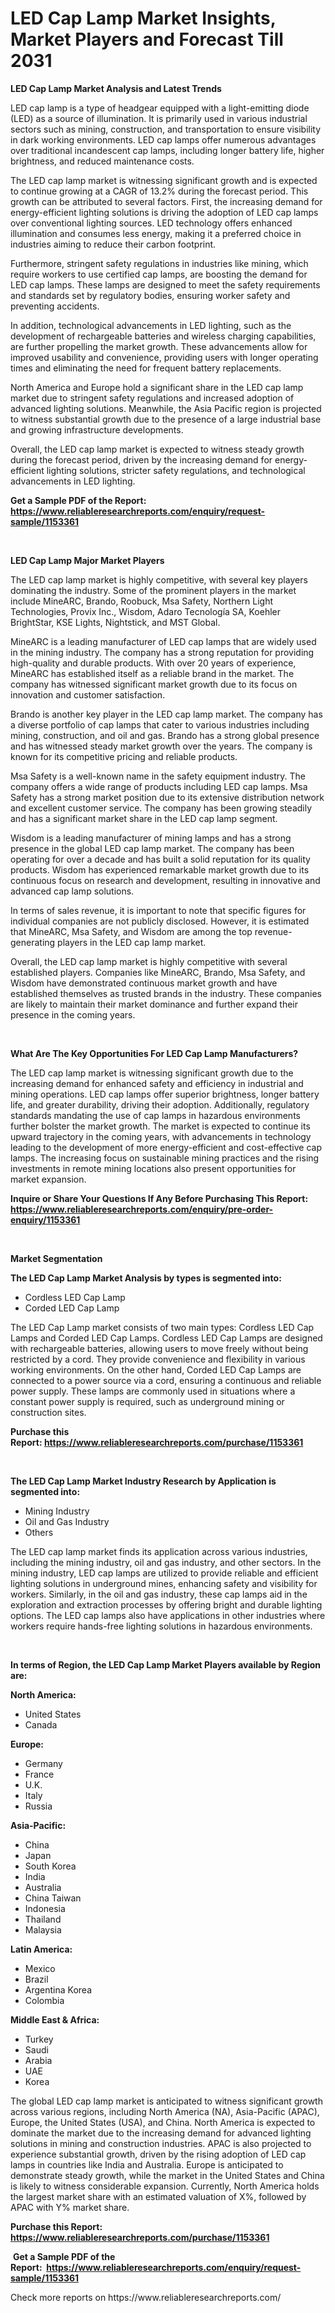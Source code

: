 <p><h1>LED Cap Lamp Market Insights, Market Players and Forecast Till 2031</h1></p><p><strong>LED Cap Lamp Market Analysis and Latest Trends</strong></p>
<p><p>LED cap lamp is a type of headgear equipped with a light-emitting diode (LED) as a source of illumination. It is primarily used in various industrial sectors such as mining, construction, and transportation to ensure visibility in dark working environments. LED cap lamps offer numerous advantages over traditional incandescent cap lamps, including longer battery life, higher brightness, and reduced maintenance costs.</p><p>The LED cap lamp market is witnessing significant growth and is expected to continue growing at a CAGR of 13.2% during the forecast period. This growth can be attributed to several factors. First, the increasing demand for energy-efficient lighting solutions is driving the adoption of LED cap lamps over conventional lighting sources. LED technology offers enhanced illumination and consumes less energy, making it a preferred choice in industries aiming to reduce their carbon footprint.</p><p>Furthermore, stringent safety regulations in industries like mining, which require workers to use certified cap lamps, are boosting the demand for LED cap lamps. These lamps are designed to meet the safety requirements and standards set by regulatory bodies, ensuring worker safety and preventing accidents.</p><p>In addition, technological advancements in LED lighting, such as the development of rechargeable batteries and wireless charging capabilities, are further propelling the market growth. These advancements allow for improved usability and convenience, providing users with longer operating times and eliminating the need for frequent battery replacements.</p><p>North America and Europe hold a significant share in the LED cap lamp market due to stringent safety regulations and increased adoption of advanced lighting solutions. Meanwhile, the Asia Pacific region is projected to witness substantial growth due to the presence of a large industrial base and growing infrastructure developments.</p><p>Overall, the LED cap lamp market is expected to witness steady growth during the forecast period, driven by the increasing demand for energy-efficient lighting solutions, stricter safety regulations, and technological advancements in LED lighting.</p></p>
<p><strong>Get a Sample PDF of the Report:&nbsp; <a href="https://www.reliableresearchreports.com/enquiry/request-sample/1153361">https://www.reliableresearchreports.com/enquiry/request-sample/1153361</a></strong></p>
<p>&nbsp;</p>
<p><strong>LED Cap Lamp Major Market Players</strong></p>
<p><p>The LED cap lamp market is highly competitive, with several key players dominating the industry. Some of the prominent players in the market include MineARC, Brando, Roobuck, Msa Safety, Northern Light Technologies, Provix Inc., Wisdom, Adaro Tecnología SA, Koehler BrightStar, KSE Lights, Nightstick, and MST Global.</p><p>MineARC is a leading manufacturer of LED cap lamps that are widely used in the mining industry. The company has a strong reputation for providing high-quality and durable products. With over 20 years of experience, MineARC has established itself as a reliable brand in the market. The company has witnessed significant market growth due to its focus on innovation and customer satisfaction.</p><p>Brando is another key player in the LED cap lamp market. The company has a diverse portfolio of cap lamps that cater to various industries including mining, construction, and oil and gas. Brando has a strong global presence and has witnessed steady market growth over the years. The company is known for its competitive pricing and reliable products.</p><p>Msa Safety is a well-known name in the safety equipment industry. The company offers a wide range of products including LED cap lamps. Msa Safety has a strong market position due to its extensive distribution network and excellent customer service. The company has been growing steadily and has a significant market share in the LED cap lamp segment.</p><p>Wisdom is a leading manufacturer of mining lamps and has a strong presence in the global LED cap lamp market. The company has been operating for over a decade and has built a solid reputation for its quality products. Wisdom has experienced remarkable market growth due to its continuous focus on research and development, resulting in innovative and advanced cap lamp solutions.</p><p>In terms of sales revenue, it is important to note that specific figures for individual companies are not publicly disclosed. However, it is estimated that MineARC, Msa Safety, and Wisdom are among the top revenue-generating players in the LED cap lamp market.</p><p>Overall, the LED cap lamp market is highly competitive with several established players. Companies like MineARC, Brando, Msa Safety, and Wisdom have demonstrated continuous market growth and have established themselves as trusted brands in the industry. These companies are likely to maintain their market dominance and further expand their presence in the coming years.</p></p>
<p>&nbsp;</p>
<p><strong>What Are The Key Opportunities For LED Cap Lamp Manufacturers?</strong></p>
<p><p>The LED cap lamp market is witnessing significant growth due to the increasing demand for enhanced safety and efficiency in industrial and mining operations. LED cap lamps offer superior brightness, longer battery life, and greater durability, driving their adoption. Additionally, regulatory standards mandating the use of cap lamps in hazardous environments further bolster the market growth. The market is expected to continue its upward trajectory in the coming years, with advancements in technology leading to the development of more energy-efficient and cost-effective cap lamps. The increasing focus on sustainable mining practices and the rising investments in remote mining locations also present opportunities for market expansion.</p></p>
<p><strong>Inquire or Share Your Questions If Any Before Purchasing This Report: <a href="https://www.reliableresearchreports.com/enquiry/pre-order-enquiry/1153361">https://www.reliableresearchreports.com/enquiry/pre-order-enquiry/1153361</a></strong></p>
<p>&nbsp;</p>
<p><strong>Market Segmentation</strong></p>
<p><strong>The LED Cap Lamp Market Analysis by types is segmented into:</strong></p>
<p><ul><li>Cordless LED Cap Lamp</li><li>Corded LED Cap Lamp</li></ul></p>
<p><p>The LED Cap Lamp market consists of two main types: Cordless LED Cap Lamps and Corded LED Cap Lamps. Cordless LED Cap Lamps are designed with rechargeable batteries, allowing users to move freely without being restricted by a cord. They provide convenience and flexibility in various working environments. On the other hand, Corded LED Cap Lamps are connected to a power source via a cord, ensuring a continuous and reliable power supply. These lamps are commonly used in situations where a constant power supply is required, such as underground mining or construction sites.</p></p>
<p><strong>Purchase this Report:&nbsp;<a href="https://www.reliableresearchreports.com/purchase/1153361">https://www.reliableresearchreports.com/purchase/1153361</a></strong></p>
<p>&nbsp;</p>
<p><strong>The LED Cap Lamp Market Industry Research by Application is segmented into:</strong></p>
<p><ul><li>Mining Industry</li><li>Oil and Gas Industry</li><li>Others</li></ul></p>
<p><p>The LED cap lamp market finds its application across various industries, including the mining industry, oil and gas industry, and other sectors. In the mining industry, LED cap lamps are utilized to provide reliable and efficient lighting solutions in underground mines, enhancing safety and visibility for workers. Similarly, in the oil and gas industry, these cap lamps aid in the exploration and extraction processes by offering bright and durable lighting options. The LED cap lamps also have applications in other industries where workers require hands-free lighting solutions in hazardous environments.</p></p>
<p>&nbsp;</p>
<p><strong>In terms of Region, the LED Cap Lamp Market Players available by Region are:</strong></p>
<p>
    <p> <strong> North America: </strong>
        <ul>
            <li>United States</li>
            <li>Canada</li>
        </ul>
        </p> 
    <p> <strong> Europe: </strong>
        <ul>
            <li>Germany</li>
            <li>France</li>
            <li>U.K.</li>
            <li>Italy</li>
            <li>Russia</li>
        </ul>
        </p> 
    <p> <strong> Asia-Pacific: </strong>
        <ul>
            <li>China</li>
            <li>Japan</li>
            <li>South Korea</li>
            <li>India</li>
            <li>Australia</li>
            <li>China Taiwan</li>
            <li>Indonesia</li>
            <li>Thailand</li>
            <li>Malaysia</li>
        </ul>
        </p> 
    <p> <strong> Latin America: </strong>
        <ul>
            <li>Mexico</li>
            <li>Brazil</li>
            <li>Argentina Korea</li>
            <li>Colombia</li>
        </ul>
        </p> 
    <p> <strong> Middle East & Africa: </strong>
        <ul>
            <li>Turkey</li>
            <li>Saudi</li>
            <li>Arabia</li>
            <li>UAE</li>
            <li>Korea</li>
        </ul>
    </p>
    </p>
<p><p>The global LED cap lamp market is anticipated to witness significant growth across various regions, including North America (NA), Asia-Pacific (APAC), Europe, the United States (USA), and China. North America is expected to dominate the market due to the increasing demand for advanced lighting solutions in mining and construction industries. APAC is also projected to experience substantial growth, driven by the rising adoption of LED cap lamps in countries like India and Australia. Europe is anticipated to demonstrate steady growth, while the market in the United States and China is likely to witness considerable expansion. Currently, North America holds the largest market share with an estimated valuation of X%, followed by APAC with Y% market share.</p></p>
<p><strong>Purchase this Report: <a href="https://www.reliableresearchreports.com/purchase/1153361">https://www.reliableresearchreports.com/purchase/1153361</a></strong></p>
<p>&nbsp;<strong>Get a Sample PDF of the Report:&nbsp;&nbsp;<a href="https://www.reliableresearchreports.com/enquiry/request-sample/1153361">https://www.reliableresearchreports.com/enquiry/request-sample/1153361</a></strong></p>
<p><strong></strong></p>
<p>Check more reports on https://www.reliableresearchreports.com/</p>